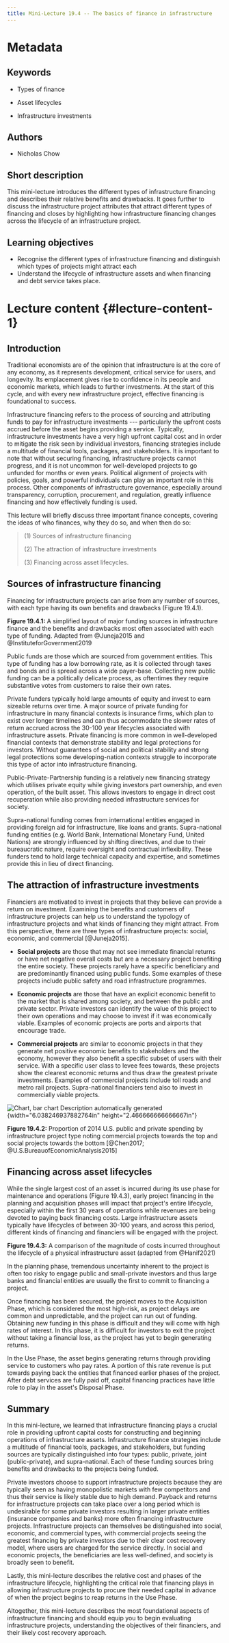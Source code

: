 ```yaml
---
title: Mini-Lecture 19.4 -- The basics of finance in infrastructure
---
```


# Metadata 

## Keywords

-   Types of finance

-   Asset lifecycles

-   Infrastructure investments

## Authors

-   Nicholas Chow

## Short description

This mini-lecture introduces the different types of infrastructure
financing and describes their relative benefits and drawbacks. It goes
further to discuss the infrastructure project attributes that attract
different types of financing and closes by highlighting how
infrastructure financing changes across the lifecycle of an
infrastructure project.

## Learning objectives 

-   Recognise the different types of infrastructure financing and
    distinguish which types of projects might attract each
-   Understand the lifecycle of infrastructure assets and when financing
    and debt service takes place.

# Lecture content  {#lecture-content-1}

## Introduction

Traditional economists are of the opinion that infrastructure is at the
core of any economy, as it represents development, critical service for
users, and longevity. Its emplacement gives rise to confidence in its
people and economic markets, which leads to further investments. At the
start of this cycle, and with every new infrastructure project,
effective financing is foundational to success.

Infrastructure financing refers to the process of sourcing and
attributing funds to pay for infrastructure investments --- particularly
the upfront costs accrued before the asset begins providing a service.
Typically, infrastructure investments have a very high upfront capital
cost and in order to mitigate the risk seen by individual investors,
financing strategies include a multitude of financial tools, packages,
and stakeholders. It is important to note that without securing
financing, infrastructure projects cannot progress, and it is not
uncommon for well-developed projects to go unfunded for months or even
years. Political alignment of projects with policies, goals, and
powerful individuals can play an important role in this process. Other
components of infrastructure governance, especially around transparency,
corruption, procurement, and regulation, greatly influence financing and
how effectively funding is used.

This lecture will briefly discuss three important finance concepts,
covering the ideas of who finances, why they do so, and when then do so:

> \(1\) Sources of infrastructure financing
>
> \(2\) The attraction of infrastructure investments
>
> \(3\) Financing across asset lifecycles.

## Sources of infrastructure financing

Financing for infrastructure projects can arise from any number of
sources, with each type having its own benefits and drawbacks (Figure
19.4.1).

**Figure 19.4.1:** A simplified layout of major funding sources in
infrastructure finance and the benefits and drawbacks most often
associated with each type of funding. Adapted from @Juneja2015 and
@InstituteforGovernment2019

Public funds are those which are sourced from government entities. This
type of funding has a low borrowing rate, as it is collected through
taxes and bonds and is spread across a wide payer-base. Collecting new
public funding can be a politically delicate process, as oftentimes they
require substantive votes from customers to raise their own rates.

Private funders typically hold large amounts of equity and invest to
earn sizeable returns over time. A major source of private funding for
infrastructure in many financial contexts is insurance firms, which plan
to exist over longer timelines and can thus accommodate the slower rates
of return accrued across the 30-100 year lifecycles associated with
infrastructure assets. Private financing is more common in
well-developed financial contexts that demonstrate stability and legal
protections for investors. Without guarantees of social and political
stability and strong legal protections some developing-nation contexts
struggle to incorporate this type of actor into infrastructure
financing.

Public-Private-Partnership funding is a relatively new financing
strategy which utilises private equity while giving investors part
ownership, and even operation, of the built asset. This allows investors
to engage in direct cost recuperation while also providing needed
infrastructure services for society.

Supra-national funding comes from international entities engaged in
providing foreign aid for infrastructure, like loans and grants.
Supra-national funding entities (e.g. World Bank, International Monetary
Fund, United Nations) are strongly influenced by shifting directives,
and due to their bureaucratic nature, require oversight and contractual
inflexibility. These funders tend to hold large technical capacity and
expertise, and sometimes provide this in lieu of direct financing.

## The attraction of infrastructure investments

Financiers are motivated to invest in projects that they believe can
provide a return on investment. Examining the benefits and customers of
infrastructure projects can help us to understand the typology of
infrastructure projects and what kinds of financing they might attract.
From this perspective, there are three types of infrastructure projects:
social, economic, and commercial [@Juneja2015].

-   **Social projects** are those that may not see immediate financial
    returns or have net negative overall costs but are a necessary
    project benefiting the entire society. These projects rarely have a
    specific beneficiary and are predominantly financed using public
    funds. Some examples of these projects include public safety and
    road infrastructure programmes.

-   **Economic projects** are those that have an explicit economic
    benefit to the market that is shared among society, and between the
    public and private sector. Private investors can identify the value
    of this project to their own operations and may choose to invest if
    it was economically viable. Examples of economic projects are ports
    and airports that encourage trade.

-   **Commercial projects** are similar to economic projects in that
    they generate net positive economic benefits to stakeholders and the
    economy, however they also benefit a specific subset of users with
    their service. With a specific user class to levee fees towards,
    these projects show the clearest economic returns and thus draw the
    greatest private investments. Examples of commercial projects
    include toll roads and metro rail projects. Supra-national
    financiers tend also to invest in commercially viable projects.

![Chart, bar chart Description automatically
generated](media/image2.png){width="6.038246937882764in"
height="2.466666666666667in"}

**Figure 19.4.2:** Proportion of 2014 U.S. public and private spending
by infrastructure project type noting commercial projects towards the
top and social projects towards the bottom [@Chen2017;
@U.S.BureauofEconomicAnalysis2015]

## Financing across asset lifecycles

While the single largest cost of an asset is incurred during its use
phase for maintenance and operations (Figure 19.4.3), early project
financing in the planning and acquisition phases will impact that
project's entire lifecycle, especially within the first 30 years of
operations while revenues are being devoted to paying back financing
costs. Large infrastructure assets typically have lifecycles of between
30-100 years, and across this period, different kinds of financing and
financiers will be engaged with the project.

**Figure 19.4.3:** A comparison of the magnitude of costs incurred
throughout the lifecycle of a physical infrastructure asset (adapted
from @Hanif2021)

In the planning phase, tremendous uncertainty inherent to the project is
often too risky to engage public and small-private investors and thus
large banks and financial entities are usually the first to commit to
financing a project.

Once financing has been secured, the project moves to the Acquisition
Phase, which is considered the most high-risk, as project delays are
common and unpredictable, and the project can run out of funding.
Obtaining new funding in this phase is difficult and they will come with
high rates of interest. In this phase, it is difficult for investors to
exit the project without taking a financial loss, as the project has yet
to begin generating returns.

In the Use Phase, the asset begins generating returns through providing
service to customers who pay rates. A portion of this rate revenue is
put towards paying back the entities that financed earlier phases of the
project. After debt services are fully paid off, capital financing
practices have little role to play in the asset's Disposal Phase.

## Summary 

In this mini-lecture, we learned that infrastructure financing plays a
crucial role in providing upfront capital costs for constructing and
beginning operations of infrastructure assets. Infrastructure finance
strategies include a multitude of financial tools, packages, and
stakeholders, but funding sources are typically distinguished into four
types: public, private, joint (public-private), and supra-national. Each
of these funding sources bring benefits and drawbacks to the projects
being funded.

Private investors choose to support infrastructure projects because they
are typically seen as having monopolistic markets with few competitors
and thus their service is likely stable due to high demand. Payback and
returns for infrastructure projects can take place over a long period
which is undesirable for some private investors resulting in larger
private entities (insurance companies and banks) more often financing
infrastructure projects. Infrastructure projects can themselves be
distinguished into social, economic, and commercial types, with
commercial projects seeing the greatest financing by private investors
due to their clear cost recovery model, where users are charged for the
service directly. In social and economic projects, the beneficiaries are
less well-defined, and society is broadly seen to benefit.

Lastly, this mini-lecture describes the relative cost and phases of the
infrastructure lifecycle, highlighting the critical role that financing
plays in allowing infrastructure projects to procure their needed
capital in advance of when the project begins to reap returns in the Use
Phase.

Altogether, this mini-lecture describes the most foundational aspects of
infrastructure financing and should equip you to begin evaluating
infrastructure projects, understanding the objectives of their
financiers, and their likely cost recovery approach.

## 
